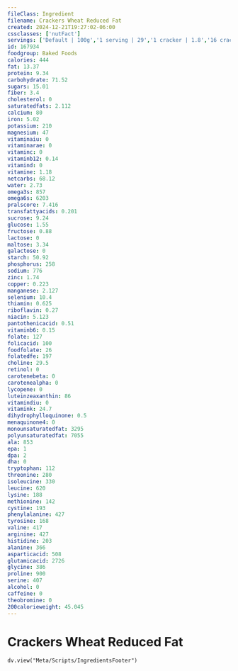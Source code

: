 ```yaml
---
fileClass: Ingredient
filename: Crackers Wheat Reduced Fat
created: 2024-12-21T19:27:02-06:00
cssclasses: ['nutFact']
servings: ['Default | 100g','1 serving | 29','1 cracker | 1.8','16 crackers, wheat thins | 29']
id: 167934
foodgroup: Baked Foods
calories: 444
fat: 13.37
protein: 9.34
carbohydrate: 71.52
sugars: 15.01
fiber: 3.4
cholesterol: 0
saturatedfats: 2.112
calcium: 80
iron: 5.02
potassium: 210
magnesium: 47
vitaminaiu: 0
vitaminarae: 0
vitaminc: 0
vitaminb12: 0.14
vitamind: 0
vitamine: 1.18
netcarbs: 68.12
water: 2.73
omega3s: 857
omega6s: 6203
pralscore: 7.416
transfattyacids: 0.201
sucrose: 9.24
glucose: 1.55
fructose: 0.88
lactose: 0
maltose: 3.34
galactose: 0
starch: 50.92
phosphorus: 258
sodium: 776
zinc: 1.74
copper: 0.223
manganese: 2.127
selenium: 10.4
thiamin: 0.625
riboflavin: 0.27
niacin: 5.123
pantothenicacid: 0.51
vitaminb6: 0.15
folate: 127
folicacid: 100
foodfolate: 26
folatedfe: 197
choline: 29.5
retinol: 0
carotenebeta: 0
carotenealpha: 0
lycopene: 0
luteinzeaxanthin: 86
vitamindiu: 0
vitamink: 24.7
dihydrophylloquinone: 0.5
menaquinone4: 0
monounsaturatedfat: 3295
polyunsaturatedfat: 7055
ala: 853
epa: 1
dpa: 2
dha: 0
tryptophan: 112
threonine: 280
isoleucine: 330
leucine: 620
lysine: 188
methionine: 142
cystine: 193
phenylalanine: 427
tyrosine: 168
valine: 417
arginine: 427
histidine: 203
alanine: 366
asparticacid: 508
glutamicacid: 2726
glycine: 386
proline: 900
serine: 407
alcohol: 0
caffeine: 0
theobromine: 0
200calorieweight: 45.045
---
```


# Crackers Wheat Reduced Fat

```dataviewjs
dv.view("Meta/Scripts/IngredientsFooter")
```